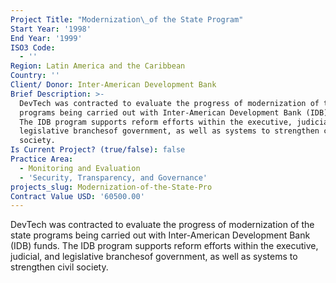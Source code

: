 ```yaml
---
Project Title: "Modernization\_of the State Program"
Start Year: '1998'
End Year: '1999'
ISO3 Code:
  - ''
Region: Latin America and the Caribbean
Country: ''
Client/ Donor: Inter-American Development Bank
Brief Description: >-
  DevTech was contracted to evaluate the progress of modernization of the state
  programs being carried out with Inter-American Development Bank (IDB) funds.
  The IDB program supports reform efforts within the executive, judicial, and
  legislative branchesof government, as well as systems to strengthen civil
  society.
Is Current Project? (true/false): false
Practice Area:
  - Monitoring and Evaluation
  - 'Security, Transparency, and Governance'
projects_slug: Modernization-of-the-State-Pro
Contract Value USD: '60500.00'
---
```

DevTech was contracted to evaluate the progress of modernization of the state programs being carried out with Inter-American Development Bank (IDB) funds. The IDB program supports reform efforts within the executive, judicial, and legislative branchesof government, as well as systems to strengthen civil society.